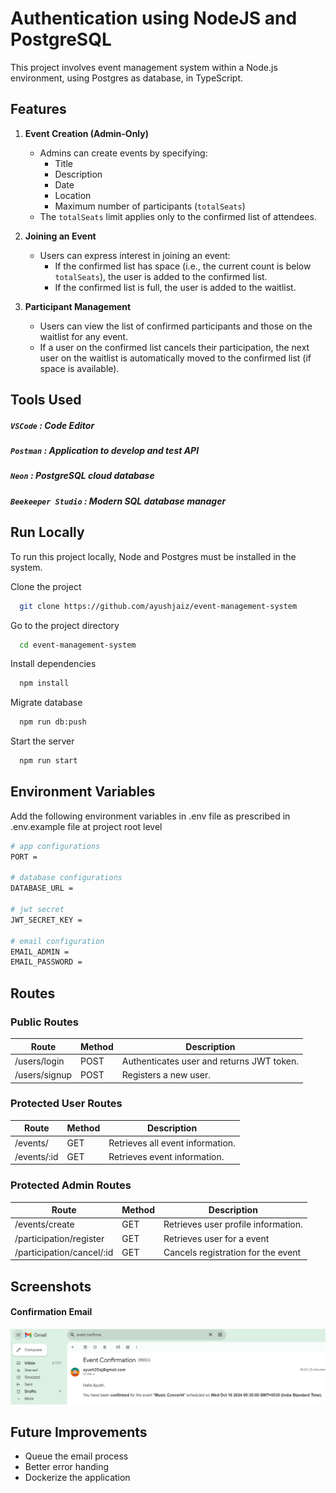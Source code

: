 
# Authentication using NodeJS and PostgreSQL

This project involves event management system within a Node.js environment, using Postgres as database, in TypeScript.

## Features

1. **Event Creation (Admin-Only)**
   - Admins can create events by specifying:
     - Title
     - Description
     - Date
     - Location
     - Maximum number of participants (`totalSeats`)
   - The `totalSeats` limit applies only to the confirmed list of attendees.

2. **Joining an Event**
   - Users can express interest in joining an event:
     - If the confirmed list has space (i.e., the current count is below `totalSeats`), the user is added to the confirmed list.
     - If the confirmed list is full, the user is added to the waitlist.

3. **Participant Management**
   - Users can view the list of confirmed participants and those on the waitlist for any event.
   - If a user on the confirmed list cancels their participation, the next user on the waitlist is automatically moved to the confirmed list (if space is available).

## Tools Used

##### `VSCode` : Code Editor
##### `Postman` : Application to develop and test API
##### `Neon` : PostgreSQL cloud database
##### `Beekeeper Studio` : Modern SQL database manager
## Run Locally

To run this project locally, Node and Postgres must be installed in the system.

Clone the project

```bash
  git clone https://github.com/ayushjaiz/event-management-system
```

Go to the project directory

```bash
  cd event-management-system
```

Install dependencies

```bash
  npm install
```

Migrate database

```bash
  npm run db:push
```

Start the server

```bash
  npm run start
```



## Environment Variables

Add the following environment variables in .env file as prescribed in .env.example file at project root level


```bash
# app configurations
PORT = 

# database configurations
DATABASE_URL =  

# jwt secret
JWT_SECRET_KEY = 

# email configuration
EMAIL_ADMIN = 
EMAIL_PASSWORD = 
```

## Routes

### Public Routes

| Route                           | Method | Description                               |
|--------------------------------|--------|-------------------------------------------|
| /users/login                    | POST   | Authenticates user and returns JWT token.|
| /users/signup                   | POST   | Registers a new user.                    |

### Protected User Routes

| Route                          | Method | Description                              |
|--------------------------------|--------|------------------------------------------|
| /events/                       | GET    | Retrieves all event information.         |
| /events/:id                    | GET    | Retrieves event information.             |

### Protected Admin Routes

| Route                          | Method | Description                              |
|--------------------------------|--------|------------------------------------------|
| /events/create                 | GET    | Retrieves user profile information.      |
| /participation/register        | GET    | Retrieves user for a event               |
| /participation/cancel/:id      | GET    | Cancels registration for the event       |

## Screenshots


#### Confirmation Email

![alt text](image-1.png)




## Future Improvements

- Queue the email process
- Better error handing
- Dockerize the application